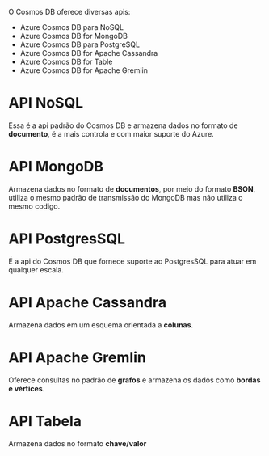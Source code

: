 O Cosmos DB oferece diversas apis:
- Azure Cosmos DB para NoSQL
- Azure Cosmos DB for MongoDB
- Azure Cosmos DB para PostgreSQL
- Azure Cosmos DB for Apache Cassandra
- Azure Cosmos DB for Table
- Azure Cosmos DB for Apache Gremlin

<h1>API NoSQL</h1>
Essa é a api padrão do Cosmos DB e armazena dados no formato de <strong>documento</strong>, é a mais controla e com maior suporte do Azure.

<h1>API MongoDB</h1>
Armazena dados no formato de <strong>documentos</strong>, por meio do formato <strong>BSON</strong>, utiliza o mesmo padrão de transmissão do MongoDB mas não utiliza o mesmo codigo.

<h1>API PostgresSQL</h1>
É a api do Cosmos DB que fornece suporte ao PostgresSQL para atuar em qualquer escala.

<h1>API Apache Cassandra</h1>
Armazena dados em um esquema orientada a <strong>colunas</strong>.

<h1>API Apache Gremlin</h1>
Oferece consultas no padrão de <strong>grafos</strong> e armazena os dados como <strong>bordas e vértices</strong>.

<h1>API Tabela</h1>
Armazena dados no formato <strong>chave/valor</strong>
